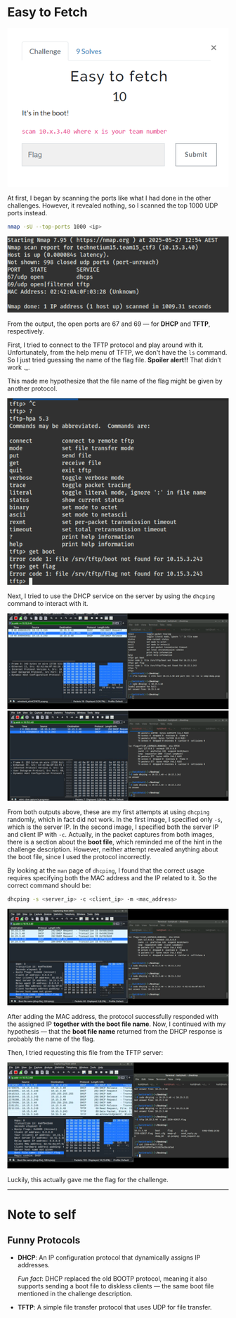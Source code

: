 # Easy to Fetch

![description](imgs/flag4.png)

At first, I began by scanning the ports like what I had done in the other challenges. However, it revealed nothing, so I scanned the top 1000 UDP ports instead.

```bash
nmap -sU --top-ports 1000 <ip>
```

![nmap-scan](imgs/flag4-nmap-UDP.png)

From the output, the open ports are 67 and 69 — for **DHCP** and **TFTP**, respectively.

First, I tried to connect to the TFTP protocol and play around with it. Unfortunately, from the help menu of TFTP, we don't have the `ls` command. So I just tried guessing the name of the flag file.
**Spoiler alert!!** That didn’t work ._.

This made me hypothesize that the file name of the flag might be given by another protocol.

![tftp-try](imgs/flag4-step2-tftp.png)

Next, I tried to use the DHCP service on the server by using the `dhcping` command to interact with it.

![dhcping](imgs/flag4-step3-dhcping.png)
![dhcping-with-ip](imgs/flag4-step4-dhcping-request-withourIP.png)

From both outputs above, these are my first attempts at using `dhcping` randomly, which in fact did not work. In the first image, I specified only `-s`, which is the server IP. In the second image, I specified both the server IP and client IP with `-c`.
Actually, in the packet captures from both images, there is a section about the **boot file**, which reminded me of the hint in the challenge description. However, neither attempt revealed anything about the boot file, since I used the protocol incorrectly.

By looking at the `man` page of `dhcping`, I found that the correct usage requires specifying both the MAC address and the IP related to it. So the correct command should be:

```bash
dhcping -s <server_ip> -c <client_ip> -m <mac_address>
```

![dhcp success](imgs/flag4-dhcping-final.png)

After adding the MAC address, the protocol successfully responded with the assigned IP **together with the boot file name**.
Now, I continued with my hypothesis — that the **boot file name** returned from the DHCP response is probably the name of the flag.

Then, I tried requesting this file from the TFTP server:

![tftf flag](imgs/flag4-final.png)

Luckily, this actually gave me the flag for the challenge.

---

# Note to self

## Funny Protocols

- **DHCP**: An IP configuration protocol that dynamically assigns IP addresses.

  *Fun fact*: DHCP replaced the old BOOTP protocol, meaning it also supports sending a boot file to diskless clients — the same boot file mentioned in the challenge description.

- **TFTP**: A simple file transfer protocol that uses UDP for file transfer.

